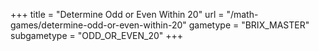 +++
title = "Determine Odd or Even Within 20"
url = "/math-games/determine-odd-or-even-within-20"
gametype = "BRIX_MASTER"
subgametype = "ODD_OR_EVEN_20"
+++